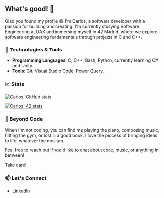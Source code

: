 ## What's good! 👋

Glad you found my profile 😄 I'm Carlos, a software developer with a passion for building and creating. I'm currently studying Software Engineering at UAX and immersing myself in 42 Madrid, where we explore software engineering fundamentals through projects in C and C++.

### 🔧 Technologies & Tools
- **Programming Languages**: C, C++, Bash, Python, currently learning C# and Unity.
- **Tools**: Git, Visual Studio Code, Power Query.

### 📈 Stats
![Carlos' GitHub stats](https://github-readme-stats.vercel.app/api?username=carlosmg&show_icons=true&theme=radical)

[![Carlos' 42 stats](https://badge.mediaplus.ma/darkblue/<cmunoz-g>)](https://github.com/cmunoz-g/badge42)

### 🎨 Beyond Code
When I'm not coding, you can find me playing the piano, composing music, hitting the gym, or lost in a good book. I love the process of bringing ideas to life, whatever the medium.

Feel free to reach out if you'd like to chat about code, music, or anything in between!

Take care!

### 📫 Let's Connect
- [LinkedIn](https://www.linkedin.com/in/carlosmg)
